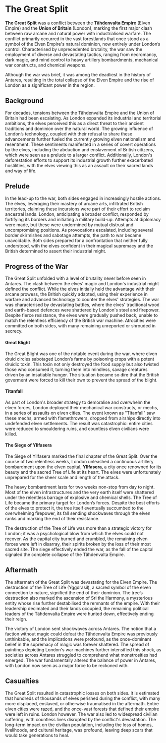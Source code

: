 # The Great Split

**The Great Split** was a conflict between the **Tähdenvalta Empire** (Elven Empire) and the **Union of Britain** (London), marking the first major clash between raw arcane and natural power with industrialised warfare. The conflict primarily occurred in the vast forestlands that once stood as a symbol of the Elven Empire's natural dominion, now entirely under London’s control. Characterised by unprecedented brutality, the war saw the employment of diverse and devastating tactics, ranging from necromancy, dark magic, and mind control to heavy artillery bombardments, mechanical war constructs, and chemical weapons. 

Although the war was brief, it was among the deadliest in the history of Antares, resulting in the total collapse of the Elven Empire and the rise of London as a significant power in the region. 

## Background

For decades, tensions between the Tähdenvalta Empire and the Union of Britain had been escalating. As London expanded its industrial and territorial ambitions, the elves perceived this as a direct threat to their ancient traditions and dominion over the natural world. The growing influence of London’s technology, coupled with their refusal to share these advancements further fueled the currently growing elven nationalism and resentment. These sentiments manifested in a series of covert operations by the elves, including the abduction and enslavement of British citizens, which were seen as a prelude to a larger conflict. Additionally, London's deforestation efforts to support its industrial growth further exacerbated hostilities, with the elves viewing this as an assault on their sacred lands and way of life.

## Prelude

In the lead-up to the war, both sides engaged in increasingly hostile actions. The elves, leveraging their mastery of arcane arts, infiltrated British territories, claiming these incursions were part of their effort to reclaim ancestral lands. London, anticipating a broader conflict, responded by fortifying its borders and initiating a military build-up. Attempts at diplomacy were made, but these were undermined by mutual distrust and uncompromising positions. As provocations escalated, including several border skirmishes and sabotage attempts, the path to war became unavoidable. Both sides prepared for a confrontation that neither fully understood, with the elves confident in their magical supremacy and the British determined to assert their industrial might.

## Progress of the War

The Great Split unfolded with a level of brutality never before seen in Antares. The clash between the elves' magic and London's industrial might defined the conflict. While the elves initially held the advantage with their arcane prowess, the British quickly adapted, using their experience in warfare and advanced technology to counter the elves' strategies. The war was characterised by devastating battles, where the elves' traditional wood and earth-based defences were shattered by London's steel and firepower. Despite fierce resistance, the elves were gradually pushed back, unable to match the relentless efficiency of the British war machine. Atrocities were committed on both sides, with many remaining unreported or shrouded in secrecy.

#### Great Blight

The Great Blight was one of the notable event during the war, where elven druid circles sabotaged London’s farms by poisoning crops with a potent druidic toxin. This toxin not only destroyed the food supply but also twisted those who consumed it, turning them into mindless, savage creatures driven by an insatiable hunger. The situation became so dire that the British goverment were forced to kill their own to prevent the spread of the blight.

#### Titanfall

As part of London's broader strategy to demoralise and overwhelm the elven forces, London deployed their mechanical war constructs, or mechs, in a series of assaults on elven cities. The event known as "Titanfall" saw these mechs, armed with flamethrowers, dropped from airships directly into undefended elven settlements. The result was catastrophic: entire cities were reduced to smouldering ruins, and countless elven civilians were killed.

#### The Siege of Yllfasera

The Siege of Yllfasera marked the final chapter of the Great Split. Over the course of two relentless weeks, London unleashed a continuous artillery bombardment upon the elven capital, **Yllfasera**, a city once renowned for its beauty and the sacred Tree of Life at its heart. The elves were unfortunately unprepared for the sheer scale and length of the attack.

The heavy bombardment lasts for two weeks non-stop from day to night. Most of the elven infrastructures and the very earth itself were shattered under the relentless barrage of explosive and chemical shells. The Tree of Life became the primary target for London’s forces. Despite the best efforts of the elves to protect it, the tree itself eventually succumbed to the overwhelming firepower, its fall sending shockwaves through the elven ranks and marking the end of their resistance.

The destruction of the Tree of Life was more than a strategic victory for London; it was a psychological blow from which the elves could not recover. As the capital city burned and crumbled, the remaining elven forces were left in disarray, their spirits broken by the loss of their most sacred site. The siege effectively ended the war, as the fall of the capital signaled the complete collapse of the Tähdenvalta Empire.

## Aftermath

The aftermath of the Great Split was devastating for the Elven Empire. The destruction of the Tree of Life (Yggdrasil), a sacred symbol of the elven connection to nature, signified the end of their dominion. The tree’s destruction also marked the ascension of Sri the Harmony, a mysterious entity whose rise further destabilised the remnants of the empire. With their leadership decimated and their lands occupied, the remaining political leaders of the Tähdenvalta Empire were hunted down, effectively ending their reign.

The victory of London sent shockwaves across Antares. The notion that a faction without magic could defeat the Tähdenvalta Empire was previously unthinkable, and the implications were profound, as the once-dominant belief in the supremacy of magic was forever shattered. The spread of paintings depicting London's war machines further intensified this shock, as societies across Antares struggled to comprehend what monstrosities had emerged. The war fundamentally altered the balance of power in Antares, with London now seen as a major force to be reckoned with.

## Casualties

The Great Split resulted in catastrophic losses on both sides. It is estimated that hundreds of thousands of elves perished during the conflict, with many more displaced, enslaved, or otherwise traumatised in the aftermath. Entire elven cities were razed, and the once-vast forests that defined their empire were left in ruins. London however. The war also led to widespread civilian suffering, with countless lives disrupted by the conflict's devastation. The long-term impact on the civilian population, including the loss of homes, livelihoods, and cultural heritage, was profound, leaving deep scars that would take generations to heal.
